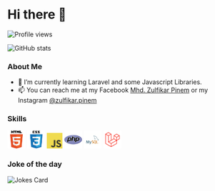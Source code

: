 # Hi there 👋

![Profile views](https://gpvc.arturio.dev/IjulDev)

![GitHub stats](https://github-readme-stats.vercel.app/api?username=IjulDev&show_icons=true)

### About Me
- 🌱 I’m currently learning Laravel and some Javascript Libraries. 
- 📫 You can reach me at my Facebook [Mhd. Zulfikar Pinem](https://web.facebook.com/mhd.zulfikar.pinem/) or my Instagram [@zulfikar.pinem](https://www.instagram.com/zulfikar.pinem/) 

### Skills 
<p>
  <img height="40" src="https://raw.githubusercontent.com/github/explore/80688e429a7d4ef2fca1e82350fe8e3517d3494d/topics/html/html.png">
  <img height="40" src="https://raw.githubusercontent.com/github/explore/80688e429a7d4ef2fca1e82350fe8e3517d3494d/topics/css/css.png">
  <img height="35" src="https://raw.githubusercontent.com/github/explore/80688e429a7d4ef2fca1e82350fe8e3517d3494d/topics/javascript/javascript.png">
  <img height="40" src="https://raw.githubusercontent.com/github/explore/80688e429a7d4ef2fca1e82350fe8e3517d3494d/topics/php/php.png">
  <img height="40" src="https://raw.githubusercontent.com/github/explore/80688e429a7d4ef2fca1e82350fe8e3517d3494d/topics/mysql/mysql.png">
  <img height="40" src="https://raw.githubusercontent.com/github/explore/80688e429a7d4ef2fca1e82350fe8e3517d3494d/topics/laravel/laravel.png">
</p>

### Joke of the day
![Jokes Card](https://readme-jokes.vercel.app/api?theme=default)

  



